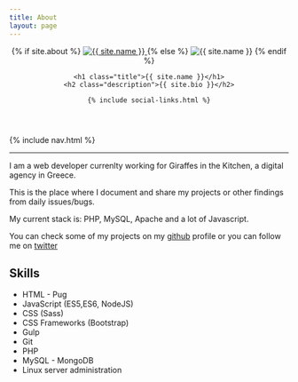 ```yaml
---
title: About
layout: page
---
```


<header class="header-home {% if site.animation %}animated{% endif %}">
	{% if site.about %}
	<a class="link" href="{{ site.url }}/about">
		<img class="selfie" alt="{{ site.name }}" src="{% if site.external-image %}{{ site.picture }}{% else %}{{ site.url }}/{{ site.picture }}{% endif %}" />
	</a>
	{% else %}
	<span class="link">
		<img class="selfie" alt="{{ site.name }}" src="{% if site.external-image %}{{ site.picture }}{% else %}{{ site.url }}/{{ site.picture }}{% endif %}" />
	</span>
	{% endif %}

	<h1 class="title">{{ site.name }}</h1>
	<h2 class="description">{{ site.bio }}</h2>

	{% include social-links.html %}
</header>


{% include nav.html %}

<hr>
<p>I am a web developer currenlty working for Giraffes in the Kitchen, a digital agency in Greece.</p>

<p>This is the place where I document and share my projects or other findings from daily issues/bugs.</p>

<p>My current stack is: PHP, MySQL, Apache and a lot of Javascript.</p>

<p>You can check some of my projects on my <a href="https://github.com/konmavrakis">github</a> profile or you can follow me on <a href="https://twitter.com/konmavrakis">twitter</a></p>


<h2>Skills</h2>

<ul class="skill-list">
	<li>HTML - Pug</li>
	<li>JavaScript (ES5,ES6, NodeJS)</li>
	<li>CSS (Sass)</li>
	<li>CSS Frameworks (Bootstrap)</li>
	<li>Gulp</li>
	<li>Git</li>
	<li>PHP</li>
	<li>MySQL - MongoDB</li>
	<li>Linux server administration</li>
</ul>